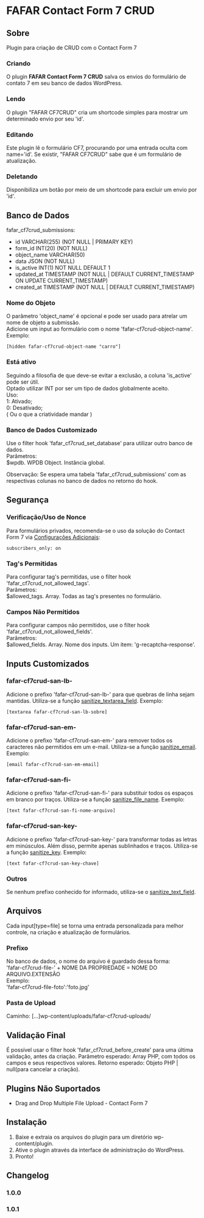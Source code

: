 # FAFAR Contact Form 7 CRUD

## Sobre

Plugin para criação de CRUD com o Contact Form 7

### Criando

O plugin **FAFAR Contact Form 7 CRUD** salva os envios do formulário de contato 7 em seu banco de dados WordPress.

### Lendo

O plugin "FAFAR CF7CRUD" cria um shortcode simples para mostrar um determinado envio por seu 'id'.

### Editando

Este plugin lê o formulário CF7, procurando por uma entrada oculta com name='id'.
Se existir, "FAFAR CF7CRUD" sabe que é um formulário de atualização.

### Deletando

Disponibiliza um botão por meio de um shortcode para excluir um envio por 'id'.

## Banco de Dados

fafar_cf7crud_submissions:

- id VARCHAR(255) (NOT NULL | PRIMARY KEY)
- form_id INT(20) (NOT NULL)
- object_name VARCHAR(50)
- data JSON (NOT NULL)
- is_active INT(1) NOT NULL DEFAULT 1
- updated_at TIMESTAMP (NOT NULL | DEFAULT CURRENT_TIMESTAMP ON UPDATE CURRENT_TIMESTAMP)
- created_at TIMESTAMP (NOT NULL | DEFAULT CURRENT_TIMESTAMP)

### Nome do Objeto

O parâmetro 'object_name' é opcional e pode ser usado para atrelar um nome de objeto a submissão.  
Adicione um input ao formulário com o nome 'fafar-cf7crud-object-name'. Exemplo:

```
[hidden fafar-cf7crud-object-name "carro"]
```

### Está ativo

Seguindo a filosofia de que deve-se evitar a exclusão, a coluna 'is_active' pode ser útil.  
Optado utilizar INT por ser um tipo de dados globalmente aceito.  
Uso:  
1: Ativado;  
0: Desativado;  
( Ou o que a criatividade mandar )

### Banco de Dados Customizado

Use o filter hook 'fafar_cf7crud_set_database' para utilizar outro banco de dados.  
Parâmetros:  
$wpdb. WPDB Object. Instância global.

Observação: Se espera uma tabela 'fafar_cf7crud_submissions' com as respectivas colunas no banco de dados no retorno do hook.

## Segurança

### Verificação/Uso de Nonce

Para formulários privados, recomenda-se o uso da solução do Contact Form 7 via [Configurações Adicionais](https://contactform7.com/additional-settings/#subscribers-only-mode):

```
subscribers_only: on
```

### Tag's Permitidas

Para configurar tag's permitidas, use o filter hook 'fafar_cf7crud_not_allowed_tags'.  
Parâmetros:  
$allowed_tags. Array. Todas as tag's presentes no formulário.

### Campos Não Permitidos

Para configurar campos não permitidos, use o filter hook 'fafar_cf7crud_not_allowed_fields'.  
Parâmetros:  
$allowed_fields. Array. Nome dos inputs. Um item: 'g-recaptcha-response'.

## Inputs Customizados

### fafar-cf7crud-san-lb-

Adicione o prefixo 'fafar-cf7crud-san-lb-' para que quebras de linha sejam mantidas.
Utiliza-se a função [sanitize_textarea_field](https://developer.wordpress.org/reference/functions/sanitize_textarea_field/).
Exemplo:

```
[textarea fafar-cf7crud-san-lb-sobre]
```

### fafar-cf7crud-san-em-

Adicione o prefixo 'fafar-cf7crud-san-em-' para remover todos os caracteres não permitidos em um e-mail.
Utiliza-se a função [sanitize_email](https://developer.wordpress.org/reference/functions/sanitize_email/).
Exemplo:

```
[email fafar-cf7crud-san-em-email]
```

### fafar-cf7crud-san-fi-

Adicione o prefixo 'fafar-cf7crud-san-fi-' para substituir todos os espaços em branco por traços.
Utiliza-se a função [sanitize_file_name](https://developer.wordpress.org/reference/functions/sanitize_file_name/).
Exemplo:

```
[text fafar-cf7crud-san-fi-nome-arquivo]
```

### fafar-cf7crud-san-key-

Adicione o prefixo 'fafar-cf7crud-san-key-' para transformar todas as letras em minúsculos. Além disso, permite apenas sublinhados e traços.
Utiliza-se a função [sanitize_key](https://developer.wordpress.org/reference/functions/sanitize_key/).
Exemplo:

```
[text fafar-cf7crud-san-key-chave]
```

### Outros

Se nenhum prefixo conhecido for informado, utiliza-se o [sanitize_text_field](https://developer.wordpress.org/reference/functions/sanitize_text_field/).

## Arquivos

Cada input[type=file] se torna uma entrada personalizada para melhor controle, na criação e atualização de formulários.

### Prefixo

No banco de dados, o nome do arquivo é guardado dessa forma:  
'fafar-cf7crud-file-' + NOME DA PROPRIEDADE = NOME DO ARQUIVO.EXTENSÃO  
Exemplo:  
'fafar-cf7crud-file-foto':'foto.jpg'

### Pasta de Upload

Caminho: [...]wp-content/uploads/fafar-cf7crud-uploads/

## Validação Final

É possível usar o filter hook 'fafar_cf7crud_before_create' para uma última validação, antes da criação.
Parâmetro esperado: Array PHP, com todos os campos e seus respectivos valores.
Retorno esperado: Objeto PHP | null(para cancelar a criação).

## Plugins Não Suportados

- Drag and Drop Multiple File Upload - Contact Form 7

## Instalação

1. Baixe e extraia os arquivos do plugin para um diretório wp-content/plugin.
2. Ative o plugin através da interface de administração do WordPress.
3. Pronto!

## Changelog

### 1.0.0

### 1.0.1
